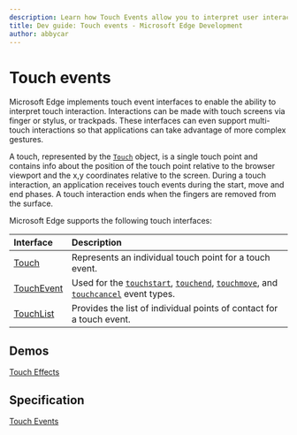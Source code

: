 ```yaml
---
description: Learn how Touch Events allow you to interpret user interaction with a touch screen via finger, stylus, or trackpad, including multi-touch interactions.
title: Dev guide: Touch events - Microsoft Edge Development
author: abbycar
---
```


# Touch events

Microsoft Edge implements touch event interfaces to enable the ability to interpret touch interaction. Interactions can be made with touch screens via finger or stylus, or trackpads. These interfaces can even support multi-touch interactions so that applications can take advantage of more complex gestures.

A touch, represented by the [`Touch`](https://msdn.microsoft.com/library/dn792855) object, is a single touch point and contains info about the position of the touch point relative to the browser viewport and the x,y coordinates relative to the screen.
During a touch interaction, an application receives touch events during the start, move and end phases. A touch interaction ends when the fingers are removed from the surface. 


Microsoft Edge supports the following touch interfaces:

Interface | Description
:------- | :--------
[Touch](https://msdn.microsoft.com/library/dn792855) | Represents an individual touch point for a touch event.
[TouchEvent](https://msdn.microsoft.com/library/dn792856) | Used for the [`touchstart`](https://msdn.microsoft.com/library/dn792854), [`touchend`](https://msdn.microsoft.com/library/dn792852), [`touchmove`](https://msdn.microsoft.com/library/dn792853), and [`touchcancel`](https://msdn.microsoft.com/library/dn792851) event types.
[TouchList](https://msdn.microsoft.com/library/dn792864) | Provides the list of individual points of contact for a touch event.



## Demos

[Touch Effects](http://go.microsoft.com/fwlink/p/?LinkID=232976)

## Specification

[Touch Events](https://www.w3.org/TR/touch-events/)
